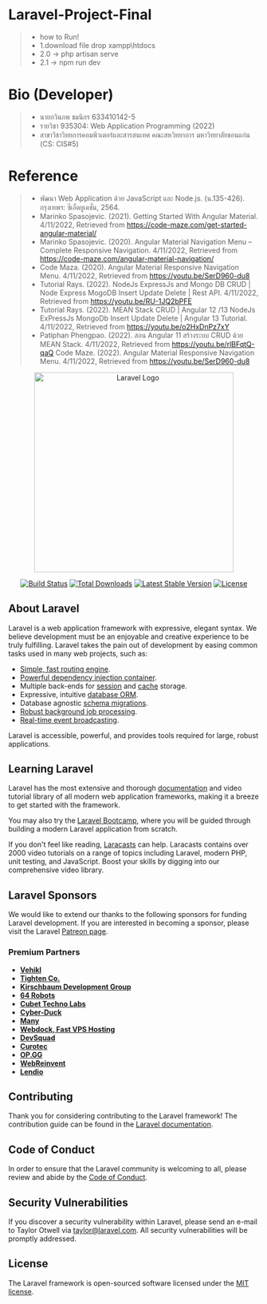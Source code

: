 # Laravel-Project-Final
> * how to Run!
> * 1.download file drop xampp\htdocs
> * 2.0 -> php artisan serve
> * 2.1 -> npm run dev

# Bio (Developer)
> * นายกวินภพ ชมนิกร 633410142-5
> * รายวิชา 935304: Web Application Programming (2022)
> * สาขาวิชาวิทยการคอมพิวเตอร์และสารสนเทศ คณะสหวิทยาการ มหาวิทยาลัยขอนแก่น (CS: CIS#5)

# Reference
> * พัฒนา Web Application ด้วย JavaScript และ Node.js. (น.135-426). กรุงเทพฯ: 
ซีเอ็ดยูเคชั่น, 2564. 
> * Marinko Spasojevic. (2021). Getting Started With Angular Material. 4/11/2022, Retrieved from https://code-maze.com/get-started-angular-material/
> * Marinko Spasojevic. (2020). Angular Material Navigation Menu – Complete Responsive Navigation. 4/11/2022, Retrieved from https://code-maze.com/angular-material-navigation/
> * Code Maza. (2020). Angular Material Responsive Navigation Menu. 4/11/2022, Retrieved from https://youtu.be/SerD960-du8
> * Tutorial Rays. (2022). NodeJs ExpressJs and Mongo DB CRUD | Node Express MogoDB Insert Update Delete | Rest API. 4/11/2022, Retrieved from https://youtu.be/RU-1JQ2bPFE
> * Tutorial Rays. (2022). MEAN Stack CRUD | Angular 12 /13 NodeJs ExPressJs MongoDb Insert Update Delete | Angular 13 Tutorial.
4/11/2022, Retrieved from https://youtu.be/o2HxDnPz7xY
> * Patiphan Phengpao. (2022). สอน Angular 11 สร้างระบบ CRUD ด้วย MEAN Stack. 4/11/2022, Retrieved from https://youtu.be/rlBFqtQ-qaQ
Code Maze. (2022). Angular Material Responsive Navigation Menu. 4/11/2022, Retrieved from https://youtu.be/SerD960-du8


<p align="center"><a href="https://laravel.com" target="_blank"><img src="https://raw.githubusercontent.com/laravel/art/master/logo-lockup/5%20SVG/2%20CMYK/1%20Full%20Color/laravel-logolockup-cmyk-red.svg" width="400" alt="Laravel Logo"></a></p>

<p align="center">
<a href="https://travis-ci.org/laravel/framework"><img src="https://travis-ci.org/laravel/framework.svg" alt="Build Status"></a>
<a href="https://packagist.org/packages/laravel/framework"><img src="https://img.shields.io/packagist/dt/laravel/framework" alt="Total Downloads"></a>
<a href="https://packagist.org/packages/laravel/framework"><img src="https://img.shields.io/packagist/v/laravel/framework" alt="Latest Stable Version"></a>
<a href="https://packagist.org/packages/laravel/framework"><img src="https://img.shields.io/packagist/l/laravel/framework" alt="License"></a>
</p>

## About Laravel

Laravel is a web application framework with expressive, elegant syntax. We believe development must be an enjoyable and creative experience to be truly fulfilling. Laravel takes the pain out of development by easing common tasks used in many web projects, such as:

- [Simple, fast routing engine](https://laravel.com/docs/routing).
- [Powerful dependency injection container](https://laravel.com/docs/container).
- Multiple back-ends for [session](https://laravel.com/docs/session) and [cache](https://laravel.com/docs/cache) storage.
- Expressive, intuitive [database ORM](https://laravel.com/docs/eloquent).
- Database agnostic [schema migrations](https://laravel.com/docs/migrations).
- [Robust background job processing](https://laravel.com/docs/queues).
- [Real-time event broadcasting](https://laravel.com/docs/broadcasting).

Laravel is accessible, powerful, and provides tools required for large, robust applications.

## Learning Laravel

Laravel has the most extensive and thorough [documentation](https://laravel.com/docs) and video tutorial library of all modern web application frameworks, making it a breeze to get started with the framework.

You may also try the [Laravel Bootcamp](https://bootcamp.laravel.com), where you will be guided through building a modern Laravel application from scratch.

If you don't feel like reading, [Laracasts](https://laracasts.com) can help. Laracasts contains over 2000 video tutorials on a range of topics including Laravel, modern PHP, unit testing, and JavaScript. Boost your skills by digging into our comprehensive video library.

## Laravel Sponsors

We would like to extend our thanks to the following sponsors for funding Laravel development. If you are interested in becoming a sponsor, please visit the Laravel [Patreon page](https://patreon.com/taylorotwell).

### Premium Partners

- **[Vehikl](https://vehikl.com/)**
- **[Tighten Co.](https://tighten.co)**
- **[Kirschbaum Development Group](https://kirschbaumdevelopment.com)**
- **[64 Robots](https://64robots.com)**
- **[Cubet Techno Labs](https://cubettech.com)**
- **[Cyber-Duck](https://cyber-duck.co.uk)**
- **[Many](https://www.many.co.uk)**
- **[Webdock, Fast VPS Hosting](https://www.webdock.io/en)**
- **[DevSquad](https://devsquad.com)**
- **[Curotec](https://www.curotec.com/services/technologies/laravel/)**
- **[OP.GG](https://op.gg)**
- **[WebReinvent](https://webreinvent.com/?utm_source=laravel&utm_medium=github&utm_campaign=patreon-sponsors)**
- **[Lendio](https://lendio.com)**

## Contributing

Thank you for considering contributing to the Laravel framework! The contribution guide can be found in the [Laravel documentation](https://laravel.com/docs/contributions).

## Code of Conduct

In order to ensure that the Laravel community is welcoming to all, please review and abide by the [Code of Conduct](https://laravel.com/docs/contributions#code-of-conduct).

## Security Vulnerabilities

If you discover a security vulnerability within Laravel, please send an e-mail to Taylor Otwell via [taylor@laravel.com](mailto:taylor@laravel.com). All security vulnerabilities will be promptly addressed.

## License

The Laravel framework is open-sourced software licensed under the [MIT license](https://opensource.org/licenses/MIT).

